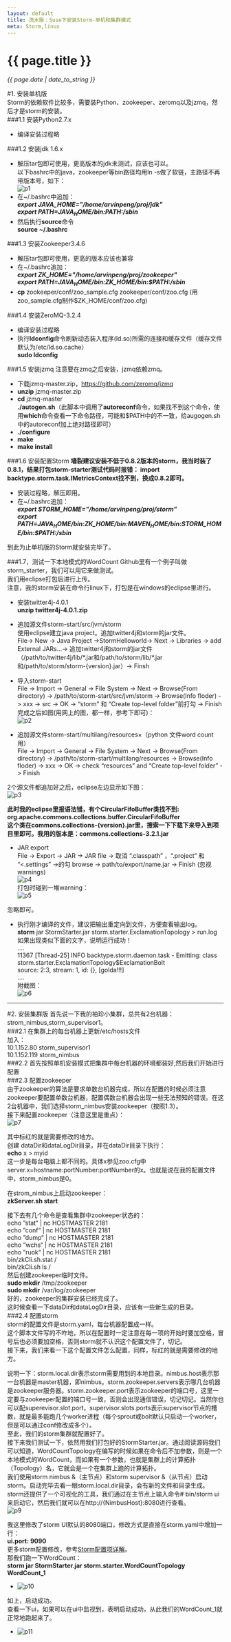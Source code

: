 ```yaml
---
layout: default
title: 流水账：Suse下安装Storm-单机和集群模式 
meta: Storm,linux 
---
```

# {{ page.title }}
*{{ page.date | date_to_string }}*

#1. 安装单机版   
Storm的依赖软件比较多，需要装Python、zookeeper、zeromq以及jzmq，然后才是storm的安装。   
###1.1 安装Python2.7.x   
* 编译安装过程略   

###1.2 安装jdk 1.6.x   
* 解压tar包即可使用，更高版本的jdk未测试，应该也可以。   
以下bashrc中的java，zookeeper等bin路径均用ln -s做了软链，主路径不再带版本号，如下：   
![p1](/demo/blog_img/storm_p1.png)
* 在~/.bashrc中追加：   
 ***export JAVA_HOME="/home/arvinpeng/proj/jdk"***   
 ***export PATH=$JAVA_HOME/bin:$PATH:/sbin***   
* 然后执行**source**命令    
 **source ~/.bashrc**

###1.3 安装Zookeeper3.4.6
* 解压tar包即可使用，更高的版本应该也兼容   
* 在~/.bashrc追加：   
 ***export ZK_HOME="/home/arvinpeng/proj/zookeeper"***    
 ***export PATH=$JAVA_HOME/bin:$ZK_HOME/bin:$PATH:/sbin***
* **cp** zookeeper/conf/zoo_sample.cfg zookeeper/conf/zoo.cfg (用zoo_sample.cfg制作$ZK_HOME/conf/zoo.cfg)

###1.4 安装ZeroMQ-3.2.4
* 编译安装过程略
* 执行**ldconfig**命令刷新动态装入程序(ld.so)所需的连接和缓存文件（缓存文件默认为/etc/ld.so.cache）   
**sudo ldconfig**

###1.5 安装jzmq
注意要在zmq之后安装，jzmq依赖zmq。   
* 下载jzmq-master.zip，https://github.com/zeromq/jzmq
* **unzip** jzmq-master.zip
* **cd** jzmq-master   
**./autogen.sh**（此脚本中调用了**autoreconf**命令，如果找不到这个命令，使用**which**命令查看一下命令路径，可能和$PATH中的不一致，给augogen.sh中的autoreconf加上绝对路径即可）
* **./configure**
* **make**
* **make install**

###1.6 安装配置Storm
**墙裂建议安装不低于0.8.2版本的storm，我当时装了0.8.1，结果打包storm-starter测试代码时报错： 
import backtype.storm.task.IMetricsContext找不到，换成0.8.2即可。**   
* 安装过程略，解压即用。
* 在~/.bashrc追加：   
***export STORM_HOME="/home/arvinpeng/proj/storm"***   
***export PATH=$JAVA_HOME/bin:$ZK_HOME/bin:$MAVEN_HOME/bin:$STORM_HOME/bin:$PATH:/sbin***   

到此为止单机版的Storm就安装完毕了。

###1.7，测试一下本地模式的WordCount
Github里有一个例子叫做storm_starter，我们可以用它来做测试。   
我们用eclipse打包后进行上传。  
注意，我的storm安装在命令行linux下，打包是在windows的eclipse里进行。   
* 安装twitter4j-4.0.1   
**unzip twitter4j-4.0.1.zip**
* 追加源文件storm-start/src/jvm/storm   
使用eclipse建立java project。追加twitter4j和storm的jar文件。   
    File-> New -> Java Project ->StormHelloworld-> Next -> Libraries -> add External JARs...->    追加twitter4j和storm的jar文件（/path/to/twitter4j/lib/\*.jar和/path/to/storm/lib/*.jar和/path/to/storm/storm-{version}.jar）-> Finsh   
* 导入storm-start   
    File -> Import -> General -> File System -> Next -> Browse(From directory) -> /path/to/storm-start/src/jvm/storm -> Browse(Info floder)  -> xxx -> src -> OK -> “storm” 和 “Create top-level folder”前打勾 -> Finish   
完成之后如图(用网上的图，都一样，参考下即可)：   
![p2](/demo/blog_img/storm_p2.png)

* 追加源文件storm-start/multilang/resources×（python 文件word count用）   
    File -> Import -> General -> File System -> Next -> Browse(From directory) ->    /path/to/storm-start/multilang/resources -> Browse(Info floder)  -> xxx -> OK -> check “resources” and “Create top-level folder” -> Finish   
 
2个源文件都追加好之后，eclipse左边显示如下图：   
![p3](/demo/blog_img/storm_p3.png)   

**此时我的eclipse里报语法错，有个CircularFifoBuffer类找不到:**     
**org.apache.commons.collections.buffer.CircularFifoBuffer**   
**这个类在commons.collections-{version}.jar里，搜索一下下载下来导入到项目里即可。我用的版本是：commons.collections-3.2.1.jar**   
* JAR export   
    File -> Export -> JAR -> JAR file -> 取消 “.classpath” ，“.project” 和 “<.settings” ->的勾 browse ->    path/to/export/name.jar -> Finish (忽视 warnings)   
![p4](/demo/blog_img/storm_p4.png)    
打包时碰到一堆warning：   
![p5](/demo/blog_img/storm_p5.png)   

忽略即可。   
* 执行刚才编译的文件，建议把输出重定向到文件，方便查看输出log。   
**storm** jar StormStarter.jar storm.starter.ExclamationTopology > run.log  
如果出现类似下面的文字，说明运行成功！  
....   
11367 [Thread-25] INFO  backtype.storm.daemon.task  - Emitting: class storm.starter.ExclamationTopology$ExclamationBolt   
source: 2:3, stream: 1, id: {}, [golda!!!]   
....   
附截图：   
![p6](/demo/blog_img/storm_p6.png)    

---
 
#2. 安装集群版
首先说一下我的袖珍小集群，总共有2台机器：strom_nimbus,storm_supervisor1。   
###2.1 在集群上的每台机器上更新/etc/hosts文件   
加入：   
10.1.152.80   storm_supervisor1   
10.1.152.119   storm_nimbus   
###2.2 首先按照单机安装模式把集群中每台机器的环境都装好,然后我们开始进行配置   
###2.3 配置zookeeper   
由于zookeeper的算法是要求单数台机器完成，所以在配置的时候必须注意zookeeper要配置单数台机器，配置偶数台机器会出现一些无法预知的错误。在这2台机器中，我们选择storm_nimbus安装zookeeper（按照1.3）。   
接下来配置zookeeper（注意这里是重点）：   
![p7](/demo/blog_img/storm_p7.png)    

其中标红的就是需要修改的地方。    
创建 dataDir和dataLogDir目录，并在dataDir目录下执行：   
**echo** x > myid       
这一步是每台电脑上都不同的。具体x参见zoo.cfg中server.x=hostname:portNumber:portNumber的x。也就是说在我的配置文件中，storm_nimbus是0。   
 
在strom_nimbus上启动zookeeper：   
**zkServer.sh start**  

接下去有几个命令是查看集群中zookeeper状态的：   
echo ”stat“ | nc HOSTMASTER 2181   
echo ”conf“ | nc HOSTMASTER 2181     
echo ”dump“ | nc HOSTMASTER 2181    
echo ”wchs“ | nc HOSTMASTER 2181   
echo ”ruok“ | nc HOSTMASTER 2181   
bin/zkCli.sh.stat /   
bin/zkCli.sh ls /   
然后创建zookeeper临时文件。   
**sudo mkdir** /tmp/zookeeper   
**sudo mkdir** /var/log/zookeeper   
好的，zookeeper的集群安装已经完成了。   
这时候查看一下dataDir和dataLogDir目录，应该有一些新生成的目录。   
###2.4 配置storm   
storm的配置文件是storm.yaml，每台机器配置成一样。   
这个脚本文件写的不咋地，所以在配置时一定注意在每一项的开始时要加空格，冒号后也必须要加空格，否则storm就不认识这个配置文件了，切记。   
接下来，我们来看一下这个配置文件怎么配置，同样，标红的就是需要修改的地方。   

说明一下：storm.local.dir表示storm需要用到的本地目录。nimbus.host表示那一台机器是master机器，即nimbus。storm.zookeeper.servers表示哪几台机器是zookeeper服务器。storm.zookeeper.port表示zookeeper的端口号，这里一定要与zookeeper配置的端口号一致，否则会出现通信错误，切记切记。当然你也可以配superevisor.slot.port，supervisor.slots.ports表示supervisor节点的槽数，就是最多能跑几个worker进程（每个sprout或bolt默认只启动一个worker，但是可以通过conf修改成多个）。   
至此，我们的storm集群就配置好了。   
接下来我们测试一下，依然用我们打包好的StormStarter.jar。通过阅读源码我们可以知道，WordCountTopology在编写的时候如果在命令后不加参数，则是一个本地模式的WordCount，而如果有一个参数，也就是集群上的计算拓扑（Topology）名，它就会是一个在集群上跑的计算拓扑。   
我们使用storm nimbus &（主节点）和storm supervisor &（从节点）启动storm。启动完毕去看一眼storm.local.dir目录，会有新的文件和目录生成。
storm还提供了一个可视化的工具，我们通过在主节点上输入命令# bin/storm ui来启动它，然后我们就可以在http://{NimbusHost}:8080进行查看。   
![p9](/demo/blog_img/storm_p9.png)    
   
我这里修改了storm UI默认的8080端口，修改方式是直接在storm.yaml中增加一行：   
**ui.port: 9090**   
更多storm配置修改，参考[Storm配置项详解](http://www.alidata.org/archives/2118)。   
那我们跑一下WordCount：   
**storm jar StormStarter.jar storm.starter.WordCountTopology WordCount_1**   
* ![p10](/demo/blog_img/storm_p10.png)    

如上，启动成功。   
查看一下ui，如果可以在ui中监视到，表明启动成功，从此我们的WordCount_1就正常地跑起来了。  
* ![p11](/demo/blog_img/storm_p11.png)    

